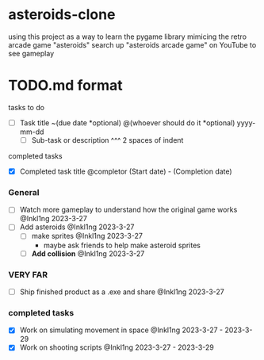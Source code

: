 # asteroids-clone
using this project as a way to learn the pygame library
mimicing the retro arcade game "asteroids"
search up "asteroids arcade game" on YouTube to see gameplay

# TODO.md format
tasks to do
- [ ] Task title ~(due date *optional) @(whoever should do it *optional) yyyy-mm-dd
  - [ ] Sub-task or description
  ^^^ 2 spaces of indent

completed tasks
 - [x] Completed task title @completor (Start date) - (Completion date)

### General
- [ ] Watch more gameplay to understand how the original game works @Inkl1ng 2023-3-27
- [ ] Add asteroids @Inkl1ng 2023-3-27
  - [ ] make sprites @Inkl1ng 2023-3-27
    - maybe ask friends to help make asteroid sprites
  - [ ] **Add collision** @Inkl1ng 2023-3-27

### VERY FAR
- [ ] Ship finished product as a .exe and share @Inkl1ng 2023-3-27

### completed tasks
- [x] Work on simulating movement in space @Inkl1ng 2023-3-27 - 2023-3-29
- [x] Work on shooting scripts @Inkl1ng 2023-3-27 - 2023-3-29